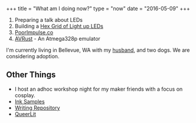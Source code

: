 +++
title = "What am I doing now?"
type = "now"
date = "2016-05-09"
+++

1. Preparing a talk about LEDs
2. Building a [Hex Grid of Light up LEDs](/projects/hardware/hexboard)
3. [PoorImpulse.co](http://poorimpulse.co)
4. [AVRust](https://github.com/stainlessio/AVRust) - An Atmega328p emulator

I'm currently living in Bellevue, WA with my [husband](http://cordcarney.com), and two dogs.
We are considering adoption.

## Other Things

* I host an adhoc workshop night for my maker friends with a focus on cosplay.
* [Ink Samples](/inks)
* [Writing Repository](https://github.com/RussTheAerialist/writing)
* [QueerLit](http://queerlit.org) 
